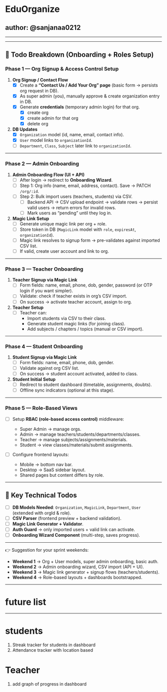 # EduOrganize

## author: @sanjanaa0212

---

---

## 📝 Todo Breakdown (Onboarding + Roles Setup)

### **Phase 1 — Org Signup & Access Control Setup**

1. **Org Signup / Contact Flow**
   - [x] Create a **“Contact Us / Add Your Org” page** (basic form → persists org request in DB).
   - [x] As super admin (you), manually approve & create organization entry in DB.
   - [x] Generate **credentials** (temporary admin login) for that org.
     - [x] create org
     - [x] create admin for that org
     - [x] delete org

2. **DB Updates**
   - [x] `Organization` model (id, name, email, contact info).
   - [x] `User` model links to `organizationId`.
   - [ ] `Department`, `Class`, `Subject` later link to `organizationId`.

---

### **Phase 2 — Admin Onboarding**

1. **Admin Onboarding Flow (UI + API)**
   - [ ] After login → redirect to **Onboarding Wizard**.
   - [ ] Step 1: Org info (name, email, address, contact). Save → PATCH `/org/:id`.
   - [ ] Step 2: Bulk import users (teachers, students) via CSV.
     - [ ] Backend API → CSV upload endpoint → validate rows → persist valid users → return errors for invalid rows.
     - [ ] Mark users as “pending” until they log in.

2. **Magic Link Setup**
   - [ ] Generate unique magic link per org + role.
   - [ ] Store token in DB (`MagicLink` model with `role`, `expiresAt`, `organizationId`).
   - [ ] Magic link resolves to signup form → pre-validates against imported CSV list.
   - [ ] If valid, create user account and link to org.

---

### **Phase 3 — Teacher Onboarding**

1. **Teacher Signup via Magic Link**
   - [ ] Form fields: name, email, phone, dob, gender, password (or OTP login if you want simpler).
   - [ ] Validate: check if teacher exists in org’s CSV import.
   - [ ] On success → activate teacher account, assign to org.

2. **Teacher Setup**
   - [ ] Teacher can:
     - Import students via CSV to their class.
     - Generate student magic links (for joining class).
     - Add subjects / chapters / topics (manual or CSV import).

---

### **Phase 4 — Student Onboarding**

1. **Student Signup via Magic Link**
   - [ ] Form fields: name, email, phone, dob, gender.
   - [ ] Validate against org CSV list.
   - [ ] On success → student account activated, added to class.

2. **Student Initial Setup**
   - [ ] Redirect to student dashboard (timetable, assignments, doubts).
   - [ ] Offline sync indicators (optional at this stage).

---

### **Phase 5 — Role-Based Views**

- [ ] Setup **RBAC (role-based access control)** middleware:
  - Super Admin → manage orgs.
  - Admin → manage teachers/students/departments/classes.
  - Teacher → manage subjects/assignments/materials.
  - Student → view classes/materials/submit assignments.

- [ ] Configure frontend layouts:
  - Mobile → bottom nav bar.
  - Desktop → SaaS sidebar layout.
  - Shared pages but content differs by role.

---

## 🔑 Key Technical Todos

- [ ] **DB Models Needed**: `Organization`, `MagicLink`, `Department`, `User` (extended with orgId & role).
- [ ] **CSV Parser** (frontend preview + backend validation).
- [ ] **Magic Link Generator + Validator**.
- [ ] **Auth Guard** → only imported users + valid link can activate.
- [ ] **Onboarding Wizard Component** (multi-step, saves progress).

---

👉 Suggestion for your sprint weekends:

- **Weekend 1** → Org + User models, super admin onboarding, basic auth.
- **Weekend 2** → Admin onboarding wizard, CSV import (API + UI).
- **Weekend 3** → Magic link generator + signup flows (teachers/students).
- **Weekend 4** → Role-based layouts + dashboards bootstrapped.

---

# future list

---

# students

1. Streak tracker for students in dashboard
2. Attendance tracker with location based

# Teacher

1. add graph of progress in dashboard
